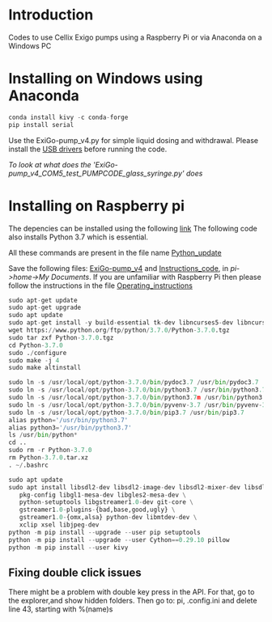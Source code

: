# Introduction
Codes to use Cellix Exigo pumps using a Raspberry Pi or via Anaconda on a Windows PC

# Installing on Windows using Anaconda
```Python
conda install kivy -c conda-forge
pip install serial
```
Use the ExiGo-pump_v4.py for simple liquid dosing and withdrawal.
Please install the [USB drivers](USB_drivers.zip) before running the code.

_To look at what does the 'ExiGo-pump_v4_COM5_test_PUMPCODE_glass_syringe.py' does_



# Installing on Raspberry pi

The depencies can be installed using the following [link](https://kivy.org/doc/stable/installation/installation-rpi.html)
The following code also installs Python 3.7 which is essential.

All these commands are present in the file name [Python_update](Python_update.txt)

Save the following files: [ExiGo-pump_v4](ExiGo-pump_v4.py) and [Instructions_code](Instructions_code.txt), in _pi->home->My Documents_. If you are unfamiliar with Raspberry Pi then please follow the instructions in the file [Operating_instructions](Operating_instructions.txt)

```Python
sudo apt-get update
sudo apt-get upgrade
sudo apt update
sudo apt-get install -y build-essential tk-dev libncurses5-dev libncursesw5-dev libreadline6-dev libdb5.3-dev libgdbm-dev libsqlite3-dev libssl-dev libbz2-dev libexpat1-dev liblzma-dev zlib1g-dev libffi-dev
wget https://www.python.org/ftp/python/3.7.0/Python-3.7.0.tgz
sudo tar zxf Python-3.7.0.tgz
cd Python-3.7.0
sudo ./configure
sudo make -j 4
sudo make altinstall

sudo ln -s /usr/local/opt/python-3.7.0/bin/pydoc3.7 /usr/bin/pydoc3.7
sudo ln -s /usr/local/opt/python-3.7.0/bin/python3.7 /usr/bin/python3.7
sudo ln -s /usr/local/opt/python-3.7.0/bin/python3.7m /usr/bin/python3.7m
sudo ln -s /usr/local/opt/python-3.7.0/bin/pyvenv-3.7 /usr/bin/pyvenv-3.7
sudo ln -s /usr/local/opt/python-3.7.0/bin/pip3.7 /usr/bin/pip3.7
alias python='/usr/bin/python3.7'
alias python3='/usr/bin/python3.7'
ls /usr/bin/python*
cd ..
sudo rm -r Python-3.7.0
rm Python-3.7.0.tar.xz
. ~/.bashrc

sudo apt update
sudo apt install libsdl2-dev libsdl2-image-dev libsdl2-mixer-dev libsdl2-ttf-dev \
   pkg-config libgl1-mesa-dev libgles2-mesa-dev \
   python-setuptools libgstreamer1.0-dev git-core \
   gstreamer1.0-plugins-{bad,base,good,ugly} \
   gstreamer1.0-{omx,alsa} python-dev libmtdev-dev \
   xclip xsel libjpeg-dev
python -m pip install --upgrade --user pip setuptools
python -m pip install --upgrade --user Cython==0.29.10 pillow
python -m pip install --user kivy
```


## Fixing double click issues
There might be a problem with double key press in the API. For that, go to the explorer,and show hidden folders.   Then go to:  pi,  .config.ini and delete line 43,  starting with %(name)s
